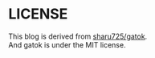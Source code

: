 # LICENSE
This blog is derived from [sharu725/gatok](https://github.com/sharu725/gatok).  
And gatok is under the MIT license.
